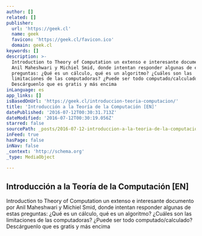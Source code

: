 ```yaml
---
author: []
related: []
publisher:
  url: 'https://geek.cl'
  name: geek
  favicon: 'https://geek.cl/favicon.ico'
  domain: geek.cl
keywords: []
description: >-
  Introduction to Theory of Computation un extenso e interesante documento por
  Anil Maheshwari y Michiel Smid, donde intentan responder algunas de estas
  preguntas: ¿Qué es un cálculo, qué es un algoritmo? ¿Cuáles son las
  limitaciones de las computadoras? ¿Puede ser todo computado/calculado?
  Descárguenlo que es gratis y más encima
inLanguage: es
app_links: []
isBasedOnUrl: 'https://geek.cl/introduccion-teoria-computacion/'
title: 'Introducción a la Teoría de la Computación [EN]'
datePublished: '2016-07-12T00:30:31.713Z'
dateModified: '2016-07-12T00:30:19.056Z'
starred: false
sourcePath: _posts/2016-07-12-introduccion-a-la-teoria-de-la-computacion-en.md
inFeed: true
hasPage: false
inNav: false
_context: 'http://schema.org'
_type: MediaObject

---
```

<article style=""><h1>Introducción a la Teoría de la Computación [EN]</h1><p>Introduction to Theory of Computation un extenso e interesante documento por Anil Maheshwari y Michiel Smid, donde intentan responder algunas de estas preguntas: ¿Qué es un cálculo, qué es un algoritmo? ¿Cuáles son las limitaciones de las computadoras? ¿Puede ser todo computado/calculado? Descárguenlo que es gratis y más encima</p></article>